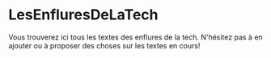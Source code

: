 # LesEnfluresDeLaTech

Vous trouverez ici tous les textes des enflures de la tech.
N'hésitez pas à en ajouter ou à proposer des choses sur les textes en cours!
